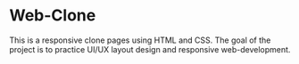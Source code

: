 # Web-Clone
This is a responsive clone pages using HTML and CSS.
The goal of the project is to practice UI/UX layout design and responsive web-development.
